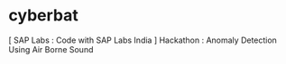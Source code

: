 # cyberbat
[ SAP Labs : Code with SAP Labs India ] Hackathon : Anomaly Detection Using Air Borne Sound
